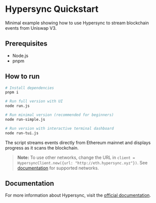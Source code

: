 # Hypersync Quickstart

Minimal example showing how to use Hypersync to stream blockchain events from Uniswap V3.

## Prerequisites

- Node.js
- pnpm

## How to run

```bash
# Install dependencies
pnpm i

# Run full version with UI
node run.js

# Run minimal version (recommended for beginners)
node run-simple.js

# Run version with interactive terminal dashboard
node run-tui.js
```

The script streams events directly from Ethereum mainnet and displays progress as it scans the blockchain.

> **Note:** To use other networks, change the URL in `client = HypersyncClient.new({url: "http://eth.hypersync.xyz"})`. See [documentation](https://docs.envio.dev/docs/HyperSync/overview) for supported networks.

## Documentation

For more information about Hypersync, visit the [official documentation](https://docs.envio.dev/docs/HyperSync/overview).
